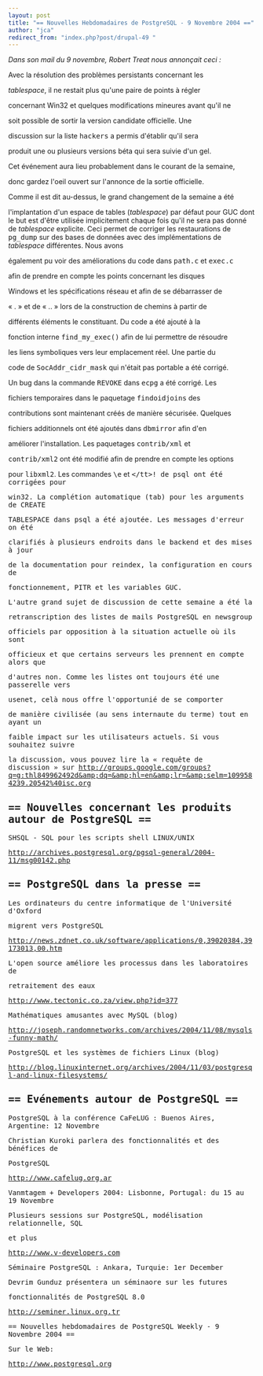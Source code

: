 ```yaml
---
layout: post
title: "== Nouvelles Hebdomadaires de PostgreSQL - 9 Novembre 2004 =="
author: "jca"
redirect_from: "index.php?post/drupal-49 "
---
```



<em>Dans son mail du 9 novembre, Robert Treat nous annonçait ceci :</em><br />

<p>Avec la résolution des problèmes persistants concernant les

<em>tablespace</em>, il ne restait plus qu'une paire de points à régler

concernant Win32 et quelques modifications mineures avant qu'il ne

soit possible de sortir la version candidate officielle. Une

discussion sur la liste <tt>hackers</tt> a permis d'établir qu'il sera

produit une ou plusieurs versions béta qui sera suivie d'un gel.

Cet événement aura lieu probablement dans le courant de la semaine,

donc gardez l'oeil ouvert sur l'annonce de la sortie officielle.

</p>

<p>

Comme il est dit au-dessus, le grand changement de la semaine a été

l'implantation d'un espace de tables (<em>tablespace</em>) par défaut pour GUC dont le but est d'être utilisée implicitement chaque fois qu'il ne sera pas donné de <em>tablespace</em> explicite. Ceci permet de corriger les restaurations de <tt>pg_dump</tt> sur des bases de données avec des implémentations de <em>tablespace</em> différentes. Nous avons

également pu voir des améliorations du code dans <tt>path.c</tt> et <tt>exec.c</tt>

afin de prendre en compte les points concernant les disques

Windows et les spécifications réseau et afin de se débarrasser de

«&nbsp;.&nbsp;» et de «&nbsp;..&nbsp;» lors de la construction de chemins à partir de

différents éléments le constituant. Du code a été ajouté à la

fonction interne <tt>find_my_exec()</tt> afin de lui permettre de résoudre

les liens symboliques vers leur emplacement réel. Une partie du

code de <tt>SocAddr_cidr_mask</tt> qui n'était pas portable a été corrigé.

Un bug dans la commande <tt>REVOKE</tt> dans <tt>ecpg</tt> a été corrigé. Les

fichiers temporaires dans le paquetage <tt>findoidjoins</tt> des

contributions sont maintenant créés de manière sécurisée. Quelques

fichiers additionnels ont été ajoutés dans <tt>dbmirror</tt> afin d'en

améliorer l'installation. Les paquetages <tt>contrib/xml</tt> et

<tt>contrib/xml2</tt> ont été modifié afin de prendre en compte les options

pour <tt>libxml2</tt>. Les commandes <tt>\e</tt> et <tt>\</tt>! de <tt>psql</tt> ont été corrigées pour

win32. La complétion automatique (tab) pour les arguments de <tt>CREATE

TABLESPACE</tt> dans <tt>psq</tt>l a été ajoutée. Les messages d'erreur on été

clarifiés à plusieurs endroits dans le backend et des mises à jour

de la documentation pour reindex, la configuration en cours de

fonctionnement, PITR et les variables GUC.

</p>

<p>

L'autre grand sujet de discussion de cette semaine a été la

retranscription des listes de mails PostgreSQL en newsgroup

officiels par opposition à la situation actuelle où ils sont

officieux et que certains serveurs les prennent en compte alors que

d'autres non. Comme les listes ont toujours été une passerelle vers

usenet, celà nous offre l'opportunié de se comporter

de manière civilisée (au sens internaute du terme) tout en ayant un

faible impact sur les utilisateurs actuels. Si vous souhaitez suivre

la discussion, vous pouvez lire la «&nbsp;requête de discussion&nbsp;» sur <a href="http://groups.google.com/groups?q=g:thl849962492d&amp;dq=&amp;hl=en&amp;lr=&amp;selm=1099584239.20542%40isc.org">http://groups.google.com/groups?q=g:thl849962492d&amp;dq=&amp;hl=en&amp;lr=&amp;selm=1099584239.20542%40isc.org  </a>

</p>

<!--more-->


<h2>== Nouvelles concernant les produits autour de PostgreSQL ==</h2>

<p>

SHSQL - SQL pour les scripts shell LINUX/UNIX<br />

<a href="http://archives.postgresql.org/pgsql-general/2004-11/msg00142.php">http://archives.postgresql.org/pgsql-general/2004-11/msg00142.php</a>

</p>

<h2>== PostgreSQL dans la presse ==</h2>

<p>

Les ordinateurs du centre informatique de l'Université d'Oxford

migrent vers PostgreSQL<br />

<a href="http://news.zdnet.co.uk/software/applications/0,39020384,39173013,00.htm">http://news.zdnet.co.uk/software/applications/0,39020384,39173013,00.htm</a>

</p>

<p>

L'open source améliore les processus dans les laboratoires de

retraitement des eaux<br />

<a href="http://www.tectonic.co.za/view.php?id=377">http://www.tectonic.co.za/view.php?id=377</a>

</p>

<p>

Mathématiques amusantes avec MySQL (blog)<br />

<a href="http://joseph.randomnetworks.com/archives/2004/11/08/mysqls-funny-math/">http://joseph.randomnetworks.com/archives/2004/11/08/mysqls-funny-math/</a>

</p>

<p>

PostgreSQL et les systèmes de fichiers Linux (blog)<br />

<a href="http://blog.linuxinternet.org/archives/2004/11/03/postgresql-and-linux-filesystems/">http://blog.linuxinternet.org/archives/2004/11/03/postgresql-and-linux-filesystems/</a>

</p>

<h2>== Evénements autour de PostgreSQL ==</h2>

<p>

PostgreSQL à la conférence CaFeLUG : Buenos Aires, Argentine: 12 Novembre<br />

Christian Kuroki parlera des fonctionnalités et des bénéfices de

PostgreSQL<br />

<a href="http://www.cafelug.org.ar">http://www.cafelug.org.ar</a>

</p>

<p>

Vanmtagem + Developers 2004: Lisbonne, Portugal: du 15 au 19 Novembre<br />

Plusieurs sessions sur PostgreSQL, modélisation relationnelle, SQL

et plus<br />

<a href="http://www.v-developers.com">http://www.v-developers.com</a>

</p>

<p>

Séminaire PostgreSQL : Ankara, Turquie: 1er December<br />

Devrim Gunduz présentera un séminaore sur les futures

fonctionnalités de PostgreSQL 8.0<br />

<a href="http://seminer.linux.org.tr">http://seminer.linux.org.tr</a>

</p>

<p>

== Nouvelles hebdomadaires de PostgreSQL Weekly - 9 Novembre 2004 ==

Sur le Web:<br />

<a href="http://www.postgresql.org">http://www.postgresql.org</a>

</p>